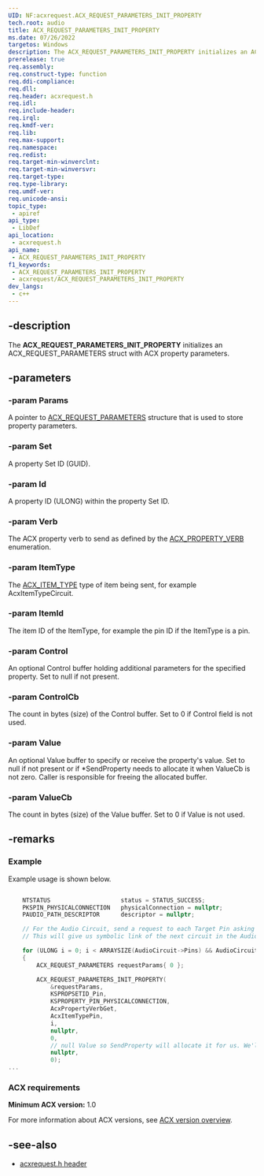 ```yaml
---
UID: NF:acxrequest.ACX_REQUEST_PARAMETERS_INIT_PROPERTY
tech.root: audio
title: ACX_REQUEST_PARAMETERS_INIT_PROPERTY
ms.date: 07/26/2022
targetos: Windows
description: The ACX_REQUEST_PARAMETERS_INIT_PROPERTY initializes an ACX_REQUEST_PARAMETERS struct with ACX property parameters.
prerelease: true
req.assembly: 
req.construct-type: function
req.ddi-compliance: 
req.dll: 
req.header: acxrequest.h
req.idl: 
req.include-header: 
req.irql: 
req.kmdf-ver: 
req.lib: 
req.max-support: 
req.namespace: 
req.redist: 
req.target-min-winverclnt: 
req.target-min-winversvr: 
req.target-type: 
req.type-library: 
req.umdf-ver: 
req.unicode-ansi: 
topic_type:
 - apiref
api_type:
 - LibDef
api_location:
 - acxrequest.h
api_name:
 - ACX_REQUEST_PARAMETERS_INIT_PROPERTY
f1_keywords:
 - ACX_REQUEST_PARAMETERS_INIT_PROPERTY
 - acxrequest/ACX_REQUEST_PARAMETERS_INIT_PROPERTY
dev_langs:
 - c++
---
```


## -description

The **ACX_REQUEST_PARAMETERS_INIT_PROPERTY** initializes an ACX_REQUEST_PARAMETERS struct with ACX property parameters.

## -parameters

### -param Params

A pointer to [ACX_REQUEST_PARAMETERS](ns-acxrequest-acx_request_parameters.md) structure that is used to store property parameters.

### -param Set

A property Set ID (GUID).

### -param Id

A property ID (ULONG) within the property Set ID.

### -param Verb

The ACX property verb to send as defined by the [ACX_PROPERTY_VERB](ne-acxrequest-acx_property_verb.md) enumeration.

### -param ItemType

The [ACX_ITEM_TYPE](ne-acxrequest-acx_item_type.md) type of item being sent, for example AcxItemTypeCircuit.

### -param ItemId

The item ID of the ItemType, for example the pin ID if the ItemType is a pin.

### -param Control

An optional Control buffer holding additional parameters for the specified property. Set to null if not present.

### -param ControlCb

The count in bytes (size) of the Control buffer. Set to 0 if Control field is not used.

### -param Value

An optional Value buffer to specify or receive the property's value. Set to null if not present or if *SendProperty needs to allocate it when ValueCb is not zero. Caller is responsible for freeing the allocated buffer.

### -param ValueCb

The count in bytes (size) of the Value buffer. Set to 0 if Value is not used.

## -remarks

### Example

Example usage is shown below.

```cpp

    NTSTATUS                    status = STATUS_SUCCESS;
    PKSPIN_PHYSICALCONNECTION   physicalConnection = nullptr;
    PAUDIO_PATH_DESCRIPTOR      descriptor = nullptr;

    // For the Audio Circuit, send a request to each Target Pin asking KSPROPERTY_PIN_PHYSICALCONNECTION
    // This will give us symbolic link of the next circuit in the Audio Path (if there is any)

    for (ULONG i = 0; i < ARRAYSIZE(AudioCircuit->Pins) && AudioCircuit->Pins[i].TargetPin; ++i)
    {
        ACX_REQUEST_PARAMETERS requestParams{ 0 };

        ACX_REQUEST_PARAMETERS_INIT_PROPERTY(
            &requestParams,
            KSPROPSETID_Pin,
            KSPROPERTY_PIN_PHYSICALCONNECTION,
            AcxPropertyVerbGet,
            AcxItemTypePin,
            i,
            nullptr,
            0,
            // null Value so SendProperty will allocate it for us. We'll need to free it.
            nullptr,
            0);
...

```

### ACX requirements

**Minimum ACX version:** 1.0

For more information about ACX versions, see [ACX version overview](/windows-hardware/drivers/audio/acx-version-overview).

## -see-also

- [acxrequest.h header](index.md)
